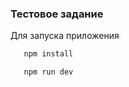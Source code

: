 ### Тестовое задание

Для запуска приложения
  ```sh
     npm install
  ```
  ```sh
     npm run dev
  ```